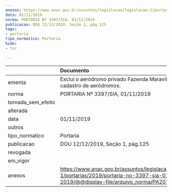```yaml
---
anexos: https://www.anac.gov.br/assuntos/legislacao/legislacao-1/portarias/2019/portaria-no-3397-sia-01-11-2019/@@display-file/arquivo_norma/PA2019-3397.pdf
data: 01/11/2019
norma: PORTARIA Nº 3397/SIA, 01/11/2019
publicacao: DOU 12/12/2019, Seção 1, pág.125
tags:
- portaria
tipo_normatico: Portaria
hide: 
- toc 
 
---
```


|                    | Documento                                                                                                                                            |
|:-------------------|:-----------------------------------------------------------------------------------------------------------------------------------------------------|
| ementa             | Exclui o aeródromo privado Fazenda Maravilha (TO), do cadastro de aeródromos.                                                                        |
| norma              | PORTARIA Nº 3397/SIA, 01/11/2019                                                                                                                     |
| tornada_sem_efeito |                                                                                                                                                      |
| alterada           |                                                                                                                                                      |
| data               | 01/11/2019                                                                                                                                           |
| outros             |                                                                                                                                                      |
| tipo_normatico     | Portaria                                                                                                                                             |
| publicacao         | DOU 12/12/2019, Seção 1, pág.125                                                                                                                     |
| revogada           |                                                                                                                                                      |
| em_vigor           |                                                                                                                                                      |
| anexos             | https://www.anac.gov.br/assuntos/legislacao/legislacao-1/portarias/2019/portaria-no-3397-sia-01-11-2019/@@display-file/arquivo_norma/PA2019-3397.pdf |